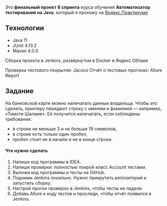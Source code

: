 Это **финальный проект 8 спринта** курса обучения **Автоматизатор тестирования на Java**, который я прохожу на [Яндекс.Практикуме](https://practicum.yandex.ru/)

## Технологии

- Java 11
- JUnit 4.13.2
- Maven 4.0.0

Сборка проекта в Jenkins, развёрнутом в Docker в Яндекс.Облаке

Проверка тестового покрытия: Jacoco
Отчёт о тестовых прогонах: Allure Report

## Задание
На банковской карте можно напечатать данные владельца. Чтобы это сделать, принтеру передают строку с именем и фамилией — например, «Тимоти Шаламе». Её получится напечатать, если соблюдены требования: 
- в строке не меньше 3 и не больше 19 символов,
- в строке есть только один пробел,
- пробел стоит не в начале и не в конце строки.

#### Что нужно сделать

1. Напиши код программы в IDEA.
2. Напиши проверки: полностью покрой класс Account тестами.
3. Выложи код программы и тесты на GitHub.
4. Подними Jenkins локально. Нужно прикрутить репозиторий и запустить сборку.
5. Настрой прогон проверок в Jenkins, чтобы тесты не падали.
6. Добавь Allure к коду тестов и проследи, чтобы отчёт появился в Jenkins.
